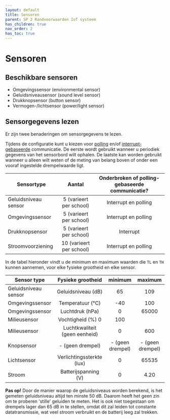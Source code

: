 ```yaml
---
layout: default
title: Sensoren
parent: SP 2 Randvoorwaarden IoT systeem
has_children: true
nav_order: 2
has_toc: true
---
```


# Sensoren

## Beschikbare sensoren
- Omgevingssensor (environmental sensor)
- Geluidsniveausensor (sound level sensor)
- Drukknopsensor (button sensor)
- Vermogen-/lichtsensor (power/light sensor)

## Sensorgegevens lezen
Er zijn twee benaderingen om sensorgegevens te lezen.

Tijdens de configuratie kunt u kiezen voor [polling](./../../SP4/what-is-polling.md) en/of [interrupt-gebaseerde](./../SP4/what-are-thresholds.md) communicatie.
De eerste wordt gebruikt wanneer u periodiek gegevens van het sensorbord wilt ophalen.
De laatste kan worden gebruikt wanneer u alleen wilt weten of de meting van belang boven of onder een vooraf ingestelde drempelwaarde ligt.

| Sensortype | Aantal | Onderbroken of polling-gebaseerde communicatie? | 
| ------------- |:-------------:|:-------------:| 
| Geluidsniveau sensor | 5 (varieert per school) | Interrupt en polling |
| Omgevingssensor | 5 (varieert per school) | Interrupt en polling |
| Drukknopsensor | 5 (varieert per school) | Interrupt |
| Stroomvoorziening | 10 (varieert per school) | Interrupt en polling |

In de tabel hieronder vindt u de minimum en maximum waarden die `TL` en `TH` kunnen aannemen, voor elke fysieke grootheid en elke sensor.

| Sensor type | Fysieke grootheid | minimum | maximum |
| ------------- |:-------------:|:-------------:|:-------------:| 
| Geluidsniveau sensor | Geluidsniveau (dB) | 65 | 109 |
| Omgevingssensor | Temperatuur (&deg;C) | -40 | 100 |
| Omgevingssensor | Luchtdruk (hPa) | 0 | 65000 |
| Milieusensor | Vochtigheid (%) 0 | 100 |
| Milieusensor | Luchtkwaliteit (geen eenheid) | 0 | 600 |
| Knopsensor | - (geen drempel) | - (geen drempel) | - (geen drempel) |
| Lichtsensor | Verlichtingssterkte (lux) | 0 | 65535 |
| Stroom | Batterijspanning (V) | 0 | 4.20 |

__Pas op!__ Door de manier waarop de geluidsniveaus worden berekend, is het gemeten geluidsniveau altijd ten minste 50 dB. 
Daarom heeft het geen zin om te proberen 'stille' geluiden te meten.
Het is ook niet toegestaan om drempels lager dan 65 dB in te stellen, omdat dit zal leiden tot constante datatransmissie, wat veel stroom verbruikt en de batterij leeg zal trekken.

